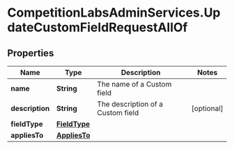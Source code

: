 # CompetitionLabsAdminServices.UpdateCustomFieldRequestAllOf

## Properties

Name | Type | Description | Notes
------------ | ------------- | ------------- | -------------
**name** | **String** | The name of a Custom field | 
**description** | **String** | The description of a Custom field | [optional] 
**fieldType** | [**FieldType**](FieldType.md) |  | 
**appliesTo** | [**AppliesTo**](AppliesTo.md) |  | 


